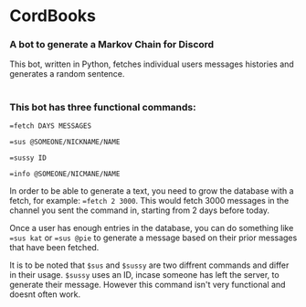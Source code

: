 # CordBooks
### A bot to generate a Markov Chain for Discord

This bot, written in Python, fetches individual users messages histories and generates a random sentence.
#

### This bot has three functional commands:
``=fetch DAYS MESSAGES``

``=sus @SOMEONE/NICKNAME/NAME``

``=sussy ID``

``=info @SOMEONE/NICMANE/NAME``


In order to be able to generate a text, you need to grow the database with a fetch, for example: ``=fetch 2 3000``.
This would fetch 3000 messages in the channel you sent the command in, starting from 2 days before today.


Once a user has enough entries in the database, you can do something like ``=sus kat`` or ``=sus @pie`` to generate a message based on their prior messages that have been fetched.

It is to be noted that ``$sus`` and ``$sussy`` are two diffrent commands and differ in their usage. ``$sussy`` uses an ID, incase someone has left the server, to generate their message. However this command isn't very functional and doesnt often work.

